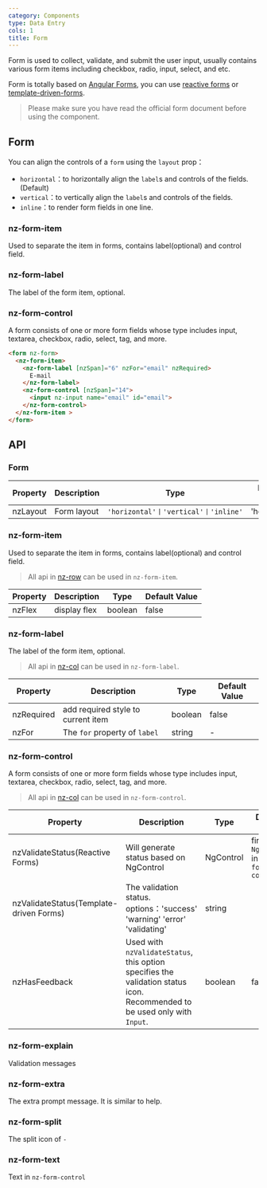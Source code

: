 ```yaml
---
category: Components
type: Data Entry
cols: 1
title: Form
---
```


Form is used to collect, validate, and submit the user input, usually contains various form items including checkbox, radio, input, select, and etc.

Form is totally based on [Angular Forms](https://angular.io/guide/forms#forms), you can use [reactive forms](https://angular.io/guide/reactive-forms#reactive-forms) or [template-driven-forms](https://angular.io/guide/forms#template-driven-forms).

> Please make sure you have read the official form document before using the component.

## Form

You can align the controls of a `form` using the `layout` prop：

- `horizontal`：to horizontally align the `label`s and controls of the fields. (Default)
- `vertical`：to vertically align the `label`s and controls of the fields.
- `inline`：to render form fields in one line.

### nz-form-item

Used to separate the item in forms, contains label(optional) and control field.

### nz-form-label

The label of the form item, optional.

### nz-form-control

A form consists of one or more form fields whose type includes input, textarea, checkbox, radio, select, tag, and more.

```html
<form nz-form>
  <nz-form-item>
    <nz-form-label [nzSpan]="6" nzFor="email" nzRequired>
      E-mail
    </nz-form-label>
    <nz-form-control [nzSpan]="14">
      <input nz-input name="email" id="email">
    </nz-form-control>
  </nz-form-item >
</form>
```


## API

### Form


| Property | Description | Type | Default Value |
| -------- | ----------- | ---- | ------------- |
| nzLayout | Form layout | `'horizontal'丨'vertical'丨'inline'`| 'horizontal'|


### nz-form-item

Used to separate the item in forms, contains label(optional) and control field.

> All api in [nz-row](/components/grid/zh) can be used in `nz-form-item`.

| Property | Description | Type | Default Value |
| --- | --- | --- | --- |
| nzFlex | display flex	 | boolean | false|

### nz-form-label

The label of the form item, optional.

> All api in [nz-col](/components/grid/zh) can be used in `nz-form-label`.

| Property | Description | Type | Default Value |
| --- | --- | --- | --- |
| nzRequired | add required style to current item | boolean | false|
| nzFor | The `for` property of `label` | string | -|

### nz-form-control

A form consists of one or more form fields whose type includes input, textarea, checkbox, radio, select, tag, and more.

> All api in [nz-col](/components/grid/zh) can be used in `nz-form-control`.

| Property | Description | Type | Default Value |
| --- | --- | --- | --- |
| nzValidateStatus(Reactive Forms) | Will generate status based on NgControl| NgControl | first `NgControl` in `nz-form-control` |
| nzValidateStatus(Template-driven Forms) | The validation status. options：'success' 'warning' 'error' 'validating' | string |  |
| nzHasFeedback | Used with `nzValidateStatus`, this option specifies the validation status icon. Recommended to be used only with `Input`. | boolean | false |

### nz-form-explain

Validation messages


### nz-form-extra

The extra prompt message. It is similar to help. 

### nz-form-split

The split icon of `-`

### nz-form-text

Text in `nz-form-control`


